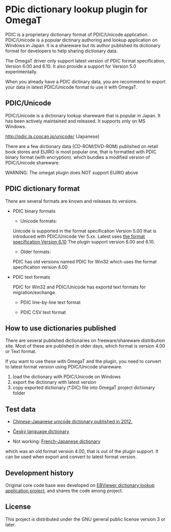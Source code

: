 # PDic dictionary lookup plugin for OmegaT

PDIC is a proprietary dictionary format of PDIC/Unicode application.
PDIC/Unicode is a popular dictinary authoring and lookup application on Windows in Japan.
It is a shareware but its author published its dictionary format for developers to help sharing dictionary data. 

The OmegaT driver only support latest version of PDIC format specification, Version 6.00 and 6.10. It also provide a support for Version 5.0 experimentally.

When you already have a PDIC dictinary data, you are recommend to export your data in latest PDIC/Unicode format to use it with OmegaT.

## PDIC/Unicode

PDIC/Unicode is a dictionary lookup shareware that is popular in Japan.
It has been actively maintained and released. It supports only on MS Windows.

http://pdic.la.coocan.jp/unicode/  (Japanese)

There are a few dictionary data (CD-ROM/DVD-ROM)  published on retail book stores
and EIJIRO is most popular one, that is formatted with PDIC binary format (with encryption).
which bundles a modified version of PDIC/Unicode shareware.

WARNING: The omegat plugin does NOT support EIJIRO above


##  PDIC dictionary format

There are several formats are known and releases its versions.

* PDIC binary formats

   * Unicode formats:

   Unicode is supported in the format specification Version 5.00
   that is introduced with PDIC/Unicode Ver 5.xx.
   Latest uses [the format specification Version 6.10](http://pdic.la.coocan.jp/unicode/dic-spec.html)
   The plugin support version 6.00 and 6.10.

   * Older formats:

   PDIC has old versions named PDIC for Win32 which uses the format specification version 4.00

* PDIC text formats

   PDIC for Win32 and PDIC/Unicode has exportd text formats for migration/exchange.

    * PDIC line-by-line text format

    * PDIC CSV text format


## How to use dictionaries published

There are several published dictionaries on freeware/shareware distribution site.
Most of these are published in older days, which format is version 4.00 or Text format.

If you want to use these with OmegaT and the plugin, you need to convert to
latest format version using PDIC/Unicode shareware.

1. load the dictionary with PDIC/Unicode on Windows
2. export the dictionary with latest version
3. copy exported dictionary (*.DIC) file into OmegaT project dictionary folder

## Test data

- [Chinese-Japanese unicode dictionary published in 2012.](http://www.vector.co.jp/soft/data/writing/se304431.html)

- [Český  language dictionary](https://czechdicjp.jimdofree.com/%E8%BE%9E%E6%9B%B8%E3%81%AE%E8%B3%BC%E5%85%A5/%EF%BC%91-wiindows%E7%89%88/)

- Not working: [French-Japanese dictionary](http://www.vector.co.jp/soft/dl/win95/edu/se217092.html)

which was an old format version 4.00, that is out of the plugin support.
It can be used when export and convert to latest format version.

## Development history

Original core code base was developed on [EBViewer dictionary
lookup application project](https://github.com/eb4j/ebviewer), and shares the code among project.

## License

This project is distributed under the GNU general public license version 3 or later.
